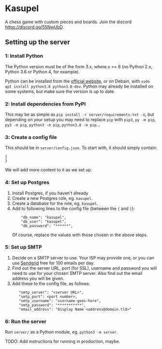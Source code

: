 # Kasupel

A chess game with custom pieces and boards. Join the discord https://discord.gg/55NwUbD.

## Setting up the server

### 1: Install Python

The Python version must be of the form 3.x, where x >= 8 (no Python 2.x, Python 3.6 or Python 4, for example).

Python can be installed from the [official website](https://www.python.org/downloads/), or on Debain, with `sudo apt install python3.8 python3.8-dev`. Python may already be installed on some systems, but make sure the version is up to date.

### 2: Install dependencies from PyPI

This may be as simple as `pip install -r server/requirements.txt -U`, but depending on your setup you may need to replace `pip` with `pip3`, `py -m pip`, `py3 -m pip`, `python3 -m pip`, `python3.8 -m pip`...

### 3: Create a config file

This should be in `server/config.json`. To start with, it should simply contain:
```
{
}
```
We will add more content to it as we set up.

### 4: Set up Postgres

  1. Install Postgres, if you haven't already
  2. Create a new Postgres role, eg. `kasupel`.
  3. Create a database for the role, eg. `kasupel`.
  4. Add to following lines to the config file (between the `{` and `}`):
     ```
         "db_name": "kasupel",
         "db_user": "kasupel",
         "db_password": "******",
     ```
     Of course, replace the values with those chosen in the above steps.

### 5: Set up SMTP

  1. Decide on a SMTP server to use. Your ISP may provide one, or you can use [Sendgrid](https://sendgrid.com/) free for 100 emails per day.
  2. Find out the server URL, port (for SSL), username and password you will need to use for your chosen SMTP server. Also find out the email address you will be given.
  3. Add these to the config file, as follows:
     ```
        "smtp_server": "<server URL>",
        "smtp_port": <port number>,
        "smtp_username": "username-goes-here",
        "smtp_password": "***********",
        "email_address": "Display Name <address@domain.tld>"
     ```

### 6: Run the server

Run `server/` as a Python module, eg. `python3 -m server`.

TODO: Add instructions for running in production, maybe.

